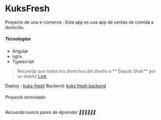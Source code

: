 # KuksFresh

Proyecto de una e-comerce .
Esta app es una app de ventas de comida a domicilio.

##### Tecnologias

- Angular
- ngrx
- Typescript

> Recuerda que todos los derechos del diseño a ** Saquib Shah** por su diseño [Link](https://dribbble.com/shots/11589829-Kuk-Fresh "Link")

Deploy : [kuks-fresh](https://kuks-fresh.netlify.app/ "kuks-fresh")
Backend: [kuks fresh backend](https://github.com/wilmion/kuks-fresh-backend "kuks fresh backend")

###### Proyecto terminado

###### Recuerda nunca pares de Aprender 💚💚💚💚💚💚
